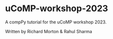 # uCoMP-workshop-2023
A compPy tutorial for the uCoMP workshop 2023.

Written by Richard Morton & Rahul Sharma
